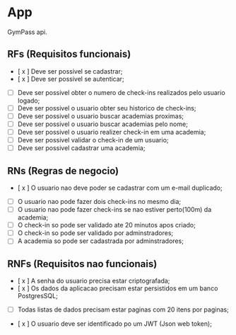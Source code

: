 # App

GymPass api.

## RFs (Requisitos funcionais)

- [ x ] Deve ser possivel se cadastrar;
- [ x ] Deve ser possivel se autenticar;
- [ ] Deve ser possivel obter o numero de check-ins realizados pelo usuario logado;
- [ ] Deve ser possivel o usuario obter seu historico de check-ins;
- [ ] Deve ser possivel o usuario buscar academias proximas;
- [ ] Deve ser possivel o usuario buscar academias pelo nome;
- [ ] Deve ser possivel o usuario realizer check-in em uma academia;
- [ ] Deve ser possivel validar o check-in de um usuario;
- [ ] Deve ser possivel cadastrar uma academia;

## RNs (Regras de negocio)

- [ x ] O usuario nao deve poder se cadastrar com um e-mail duplicado;
- [ ] O usuario nao pode fazer dois check-ins no mesmo dia;
- [ ] O usuario nao pode fazer check-ins se nao estiver perto(100m) da academia;
- [ ] O check-in so pode ser validado ate 20 minutos apos criado;
- [ ] O check-in so pode ser validado por adminstradores;
- [ ] A academia so pode ser cadastrada por adminstradores;

## RNFs (Requisitos nao funcionais)

- [ x ] A senha do usuario precisa estar criptografada;
- [ x ] Os dados da aplicacao precisam estar persistidos em um banco PostgresSQL;
- [ ] Todas listas de dados precisam estar paginas com 20 itens por paginas;
- [ x ] O usuario deve ser identificado po um JWT (Json web token);
